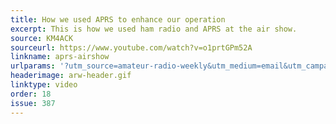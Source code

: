 ```yaml
---
title: How we used APRS to enhance our operation
excerpt: This is how we used ham radio and APRS at the air show.
source: KM4ACK
sourceurl: https://www.youtube.com/watch?v=o1prtGPm52A
linkname: aprs-airshow
urlparams: '?utm_source=amateur-radio-weekly&utm_medium=email&utm_campaign=newsletter'
headerimage: arw-header.gif
linktype: video
order: 18
issue: 387
---
```

